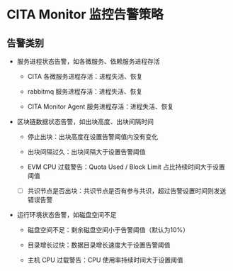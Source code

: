 # CITA Monitor 监控告警策略


## 告警类别

* 服务进程状态告警，如各微服务、依赖服务进程存活

    * CITA 各微服务进程存活：进程失活、恢复

    * rabbitmq 服务进程存活：进程失活、恢复

    * CITA Monitor Agent 服务进程存活：进程失活、恢复

* 区块链数据状态告警，如出块高度、出块间隔时间

    * 停止出块：出块高度在设置告警阈值内没有变化

    * 出块间隔过久：出块间隔大于设置告警阈值

    * EVM CPU 过载警告：Quota Used / Block Limit 占比持续时间大于设置阈值

    * [ ] 共识节点是否出块：共识节点是否有参与共识，超过告警设置时间则发送错误告警

* 运行环境状态告警，如磁盘空间不足

    * 磁盘空间不足：剩余磁盘空间小于告警阈值（默认为10%）

    * 目录增长过快：数据目录增长速度大于设置告警阈值

    * 主机 CPU 过载警告：CPU 使用率持续时间大于设置阈值


